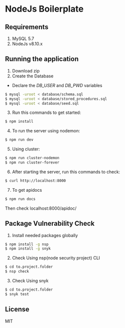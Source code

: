 # NodeJs Boilerplate

Requirements
------
1. MySQL 5.7
2. NodeJs v8.10.x


## Running the application
1. Download zip
2. Create the Database
  - Declare the *DB_USER* and *DB_PWD* variables
  ```sh
  $ mysql -uroot < database/schema.sql
  $ mysql -uroot < database/stored_procedures.sql
  $ mysql -uroot < database/seed.sql
  ``` 

3. Run this commands to get started:
  ```sh
  $ npm install
  ```

4. To run the server using nodemon: 
  ```sh
  $ npm run dev
  ```

5. Using cluster:
  ```sh
  $ npm run cluster-nodemon
  $ npm run cluster-forever
  ```

6. After starting the server, run this commands to check:
  ```sh
  $ curl http://localhost:8000
  ```
  
7. To get apidocs
  ```sh
  $ npm run docs
  ```
  Then check localhost:8000/apidoc/
  

## Package Vulnerability Check
1. Install needed packages globally
 ```sh
 $ npm install -g nsp
 $ npm install -g snyk
 ```

2. Check Using nsp(node security project) CLI
 ```sh
 $ cd to.project.folder
 $ nsp check 
 ```

3. Check Using snyk
 ```sh
 $ cd to.project.folder
 $ snyk test
 ```


License
-----
MIT


<!-- ## Special Thanks
(https://www.bithound.io/github/anyTV/anytv-node-boilerplate), especially rvnjl <3 -->
